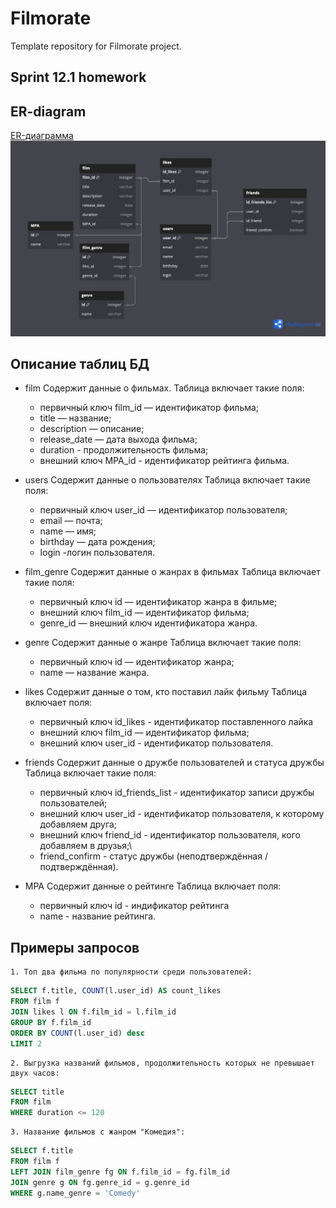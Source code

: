 # Filmorate
Template repository for Filmorate project.
## Sprint 12.1 homework


## ER-diagram
[ER-диаграмма](https://dbdiagram.io/d/68242e865b2fc4582f817eb1)
![картинка диаграммы](/updateFLMRT.png)

## Описание таблиц БД
* film
	Содержит данные о фильмах.
	Таблица включает такие поля:
	- первичный ключ film_id — идентификатор фильма;
	- title — название;
	- description — описание;
	- release_date — дата выхода фильма;
	- duration - продолжительность фильма;
	- внешний ключ MPA_id - идентификатор рейтинга фильма.


* users
	Содержит данные о пользователях
	Таблица включает такие поля:
	- первичный ключ user_id — идентификатор пользователя;
	- email — почта;
	- name — имя;
	- birthday — дата рождения;
	- login -логин пользователя.

* film_genre
	Содержит данные о жанрах в фильмах
	Таблица включает такие поля:
	- первичный ключ id — идентификатор жанра в фильме;
	- внешний ключ film_id — идентификатор фильма;
	- genre_id — внешний ключ идентификатора жанра.
* genre
	Содержит данные о жанре
	Таблица включает такие поля:
	- первичный ключ id — идентификатор жанра;
	- name — название жанра.

* likes
	Содержит данные о том, кто поставил лайк фильму
	Таблица включает поля:
	- первичный ключ id_likes - идентификатор поставленного лайка
	- внешний ключ film_id — идентификатор фильма;
	- внешний ключ user_id - идентификатор пользователя.

* friends
	Содержит данные о дружбе пользователей и статуса дружбы
	Таблица включает такие поля:
	- первичный ключ id_friends_list - идентификатор записи дружбы пользователей;
	- внешний ключ user_id - идентификатор пользователя, к которому добавляем друга;
	- внешний ключ friend_id - идентификатор пользователя, кого добавляем в друзья;\
	- friend_confirm - статус дружбы (неподтверждённая / подтверждённая).

* MPA
	Содержит данные о рейтинге
	Таблица включает поля:
	- первичный ключ id - индификатор рейтинга
	- name - название рейтинга.

## Примеры запросов
	1. Топ два фильма по популярности среди пользователей: 
```sql
SELECT f.title, COUNT(l.user_id) AS count_likes
FROM film f
JOIN likes l ON f.film_id = l.film_id
GROUP BY f.film_id
ORDER BY COUNT(l.user_id) desc
LIMIT 2
```

	2. Выгрузка названий фильмов, продолжительность которых не превышает двух часов:
```sql
SELECT title
FROM film
WHERE duration <= 120
```

	3. Название фильмов с жанром "Комедия":
```sql
SELECT f.title
FROM film f
LEFT JOIN film_genre fg ON f.film_id = fg.film_id
JOIN genre g ON fg.genre_id = g.genre_id
WHERE g.name_genre = 'Comedy'
```